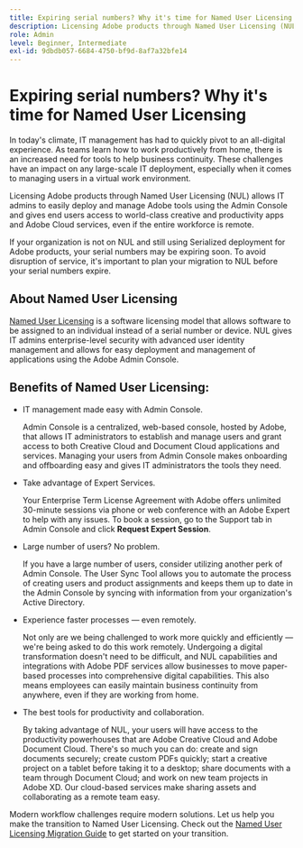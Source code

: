 ```yaml
---
title: Expiring serial numbers? Why it's time for Named User Licensing
description: Licensing Adobe products through Named User Licensing (NUL) allows IT admins to easily deploy and manage Adobe tools using the Admin Console and gives end users access to world-class creative and productivity apps and Adobe Cloud services, even if the entire workforce is remote
role: Admin
level: Beginner, Intermediate
exl-id: 9dbdb057-6684-4750-bf9d-8af7a32bfe14
---
```

# Expiring serial numbers? Why it's time for Named User Licensing

In today's climate, IT management has had to quickly pivot to an all-digital experience. As teams learn how to work productively from home, there is an increased need for tools to help business continuity. These challenges have an impact on any large-scale IT deployment, especially when it comes to managing users in a virtual work environment.

Licensing Adobe products through Named User Licensing (NUL) allows IT admins to easily deploy and manage Adobe tools using the Admin Console and gives end users access to world-class creative and productivity apps and Adobe Cloud services, even if the entire workforce is remote.

If your organization is not on NUL and still using Serialized deployment for Adobe products, your serial numbers may be expiring soon. To avoid disruption of service, it's important to plan your migration to NUL before your serial numbers expire.

## About Named User Licensing

[Named User Licensing](https://helpx.adobe.com/enterprise/using/licensing.html) is a software licensing model that allows software to be assigned to an individual instead of a serial number or device. NUL gives IT admins enterprise-level security with advanced user identity management and allows for easy deployment and management of applications using the Adobe Admin Console. 

## Benefits of Named User Licensing:

* IT management made easy with Admin Console.

  Admin Console is a centralized, web-based console, hosted by Adobe, that allows IT administrators to establish and manage users and grant access to both Creative Cloud and Document Cloud applications and services. Managing your users from Admin Console makes onboarding and offboarding easy and gives IT administrators the tools they need.

* Take advantage of Expert Services.

  Your Enterprise Term License Agreement with Adobe offers unlimited 30-minute sessions via phone or web conference with an Adobe Expert to help with any issues. To book a session, go to the Support tab in Admin Console and click **Request Expert Session**.

* Large number of users? No problem.

  If you have a large number of users, consider utilizing another perk of Admin Console. The User Sync Tool allows you to automate the process of creating users and product assignments and keeps them up to date in the Admin Console by syncing with information from your organization's Active Directory.

* Experience faster processes — even remotely.

  Not only are we being challenged to work more quickly and efficiently — we're being asked to do this work remotely. Undergoing a digital transformation doesn't need to be difficult, and NUL capabilities and integrations with Adobe PDF services allow businesses to move paper-based processes into comprehensive digital capabilities. This also means employees can easily maintain business continuity from anywhere, even if they are working from home.

* The best tools for productivity and collaboration.

  By taking advantage of NUL, your users will have access to the productivity powerhouses that are Adobe Creative Cloud and Adobe Document Cloud. There's so much you can do: create and sign documents securely; create custom PDFs quickly; start a creative project on a tablet before taking it to a desktop; share documents with a team through Document Cloud; and work on new team projects in Adobe XD. Our cloud-based services make sharing assets and collaborating as a remote team easy.

Modern workflow challenges require modern solutions. Let us help you make the transition to Named User Licensing. Check out the [Named User Licensing Migration Guide](https://offers.adobe.com/content/dam/offer-manager/en/na/marketing/CCE/Adobe_Named_User_Licensing_Migration_Guide.pdf) to get started on your transition.
